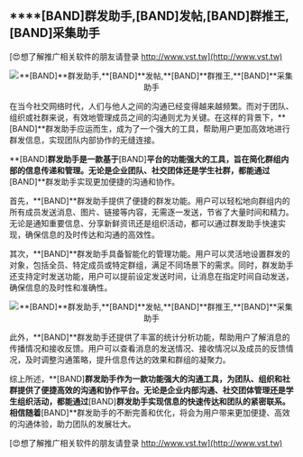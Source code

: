 ## ****[BAND]**群发助手,**[BAND]**发帖,**[BAND]**群推王,**[BAND]**采集助手**

[😍想了解推广相关软件的朋友请登录 http://www.vst.tw](http://www.vst.tw)

 <center><img src="https://vst.tw/MP4/tuiguang/png/5.png" alt="**[BAND]**群发助手,**[BAND]**发帖,**[BAND]**群推王,**[BAND]**采集助手"></center>

在当今社交网络时代，人们与他人之间的沟通已经变得越来越频繁。而对于团队、组织或社群来说，有效地管理成员之间的沟通则尤为关键。在这样的背景下，**[BAND]**群发助手应运而生，成为了一个强大的工具，帮助用户更加高效地进行群发信息，实现团队内部协作的无缝连接。

**[BAND]**群发助手是一款基于**[BAND]**平台的功能强大的工具，旨在简化群组内部的信息传递和管理。无论是企业团队、社交团体还是学生社群，都能通过**[BAND]**群发助手实现更加便捷的沟通和协作。

首先，**[BAND]**群发助手提供了便捷的群发功能。用户可以轻松地向群组内的所有成员发送消息、图片、链接等内容，无需逐一发送，节省了大量时间和精力。无论是通知重要信息、分享新鲜资讯还是组织活动，都可以通过群发助手快速实现，确保信息的及时传达和沟通的高效性。

其次，**[BAND]**群发助手具备智能化的管理功能。用户可以灵活地设置群发的对象，包括全员、特定成员或特定群组，满足不同场景下的需求。同时，群发助手还支持定时发送功能，用户可以提前设定发送时间，让消息在指定时间自动发送，确保信息的及时性和准确性。

 <center><img src="https://vst.tw/MP4/tuiguang/png/1.png" alt="**[BAND]**群发助手,**[BAND]**发帖,**[BAND]**群推王,**[BAND]**采集助手"></center>

此外，**[BAND]**群发助手还提供了丰富的统计分析功能，帮助用户了解消息的传播情况和接收反馈。用户可以查看消息的发送情况、接收情况以及成员的反馈情况，及时调整沟通策略，提升信息传达的效果和群组的凝聚力。

综上所述，**[BAND]**群发助手作为一款功能强大的沟通工具，为团队、组织和社群提供了便捷高效的沟通和协作平台。无论是企业内部沟通、社交团体管理还是学生组织活动，都能通过**[BAND]**群发助手实现信息的快速传达和团队的紧密联系。相信随着**[BAND]**群发助手的不断完善和优化，将会为用户带来更加便捷、高效的沟通体验，助力团队的发展壮大。

[😍想了解推广相关软件的朋友请登录 http://www.vst.tw](http://www.vst.tw)



